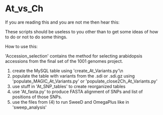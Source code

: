 # At_vs_Ch

If you are reading this and you are not me then hear this:

These scripts should be useless to you other than to get some ideas of how to do or not to do some things.

How to use this:

'Accession_selection' contains the method for selecting arabidopsis accessions from the final set of the 1001 genomes project.
1. create the MySQL table using 'create_At_Variants.py'\n
2. populate the table with variants from the .sdi or .sdi.gz using 'populate_MAGIC_At_Variants.py' or 'populate_close2Ch_At_Variants.py'
3. use stuff in 'At_SNP_tables' to create reorganized tables
4. use 'At_fasta.py' to produce FASTA alignment of SNPs and list of positions of those SNPs.
5. use the files from (4) to run SweeD and OmegaPlus like in 'sweep_analysis'


